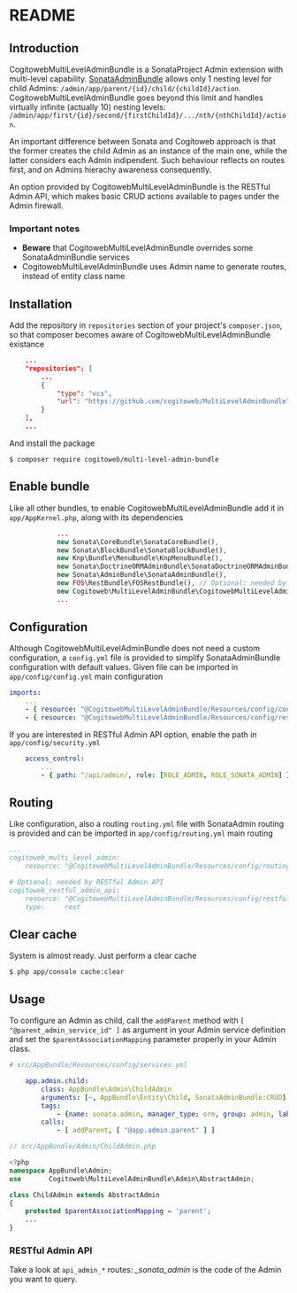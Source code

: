 # README

## Introduction

CogitowebMultiLevelAdminBundle is a SonataProject Admin extension with
multi-level capability.
[SonataAdminBundle][1] allows only 1 nesting level for child Admins:
`/admin/app/parent/{id}/child/{childId}/action`.
CogitowebMultiLevelAdminBundle goes beyond this limit and handles virtually
infinite (actually 10) nesting levels:
`/admin/app/first/{id}/second/{firstChildId}/.../nth/{nthChildId}/action`.

An important difference between Sonata and Cogitoweb approach is that the former
creates the child Admin as an instance of the main one, while the latter
considers each Admin indipendent.
Such behaviour reflects on routes first, and on Admins hierachy awareness
consequently.

An option provided by CogitowebMultiLevelAdminBundle is the RESTful Admin API,
which makes basic CRUD actions available to pages under the Admin firewall.

### Important notes

* **Beware** that CogitowebMultiLevelAdminBundle overrides some
SonataAdminBundle services
* CogitowebMultiLevelAdminBundle uses Admin name to generate routes, instead of
entity class name

## Installation

Add the repository in `repositories` section of your project's `composer.json`,
so that composer becomes aware of CogitowebMultiLevelAdminBundle existance

```json
    ...
    "repositories": [
        ...
        {
            "type": "vcs",
            "url": "https://github.com/cogitoweb/MultiLevelAdminBundle"
        }
    ],
    ...
```

And install the package

```
$ composer require cogitoweb/multi-level-admin-bundle
```

## Enable bundle

Like all other bundles, to enable CogitowebMultiLevelAdminBundle add it in `app/AppKernel.php`, along with its dependencies

```php
            ...
            new Sonata\CoreBundle\SonataCoreBundle(),
            new Sonata\BlockBundle\SonataBlockBundle(),
            new Knp\Bundle\MenuBundle\KnpMenuBundle(),
            new Sonata\DoctrineORMAdminBundle\SonataDoctrineORMAdminBundle(),
            new Sonata\AdminBundle\SonataAdminBundle(),
			new FOS\RestBundle\FOSRestBundle(), // Optional: needed by RESTful Admin API
	        new Cogitoweb\MultiLevelAdminBundle\CogitowebMultiLevelAdminBundle(),
            ...
```

## Configuration

Although CogitowebMultiLevelAdminBundle does not need a custom configuration,
a `config.yml` file is provided to simplify SonataAdminBundle configuration with default values.
Given file can be imported in `app/config/config.yml` main configuration

```yaml
imports:
    ...
    - { resource: "@CogitowebMultiLevelAdminBundle/Resources/config/config.yml" }
    - { resource: "@CogitowebMultiLevelAdminBundle/Resources/config/restful_admin_api_config.yml" } # Optional: needed by RESTful Admin API
```

If you are interested in RESTful Admin API option, enable the path in `app/config/security.yml`

```yaml
    access_control:
        ...
        - { path: ^/api/admin/, role: [ROLE_ADMIN, ROLE_SONATA_ADMIN] }
```

## Routing

Like configuration, also a routing `routing.yml` file with SonataAdmin routing is provided
and can be imported in `app/config/routing.yml` main routing

```yaml
...
cogitoweb_multi_level_admin:
    resource: "@CogitowebMultiLevelAdminBundle/Resources/config/routing.yml"

# Optional: needed by RESTful Admin API
cogitoweb_restful_admin_api:
    resource: "@CogitowebMultiLevelAdminBundle/Resources/config/restful_admin_api_routing.yml"
    type:     rest
```

## Clear cache

System is almost ready. Just perform a clear cache

```
$ php app/console cache:clear
```

## Usage

To configure an Admin as child, call the `addParent` method with `[ "@parent_admin_service_id" ]` as argument
in your Admin service definition and set the `$parentAssociationMapping` parameter properly in your Admin class.

```yaml
# src/AppBundle/Resources/config/services.yml

    app.admin.child:
        class: AppBundle\Admin\ChildAdmin
        arguments: [~, AppBundle\Entity\Child, SonataAdminBundle:CRUD]
        tags:
            - {name: sonata.admin, manager_type: orm, group: admin, label: Child}
        calls:
            - [ addParent, [ "@app.admin.parent" ] ]
```

```php
// src/AppBundle/Admin/ChildAdmin.php

<?php
namespace AppBundle\Admin;
use       Cogitoweb\MultiLevelAdminBundle\Admin\AbstractAdmin;

class ChildAdmin extends AbstractAdmin
{
	protected $parentAssociationMapping = 'parent';
	...
}
```

### RESTful Admin API

Take a look at `api_admin_*` routes: *_sonata_admin* is the code of the Admin
you want to query.

[1]: https://sonata-project.org/bundles/admin/master/doc/index.html